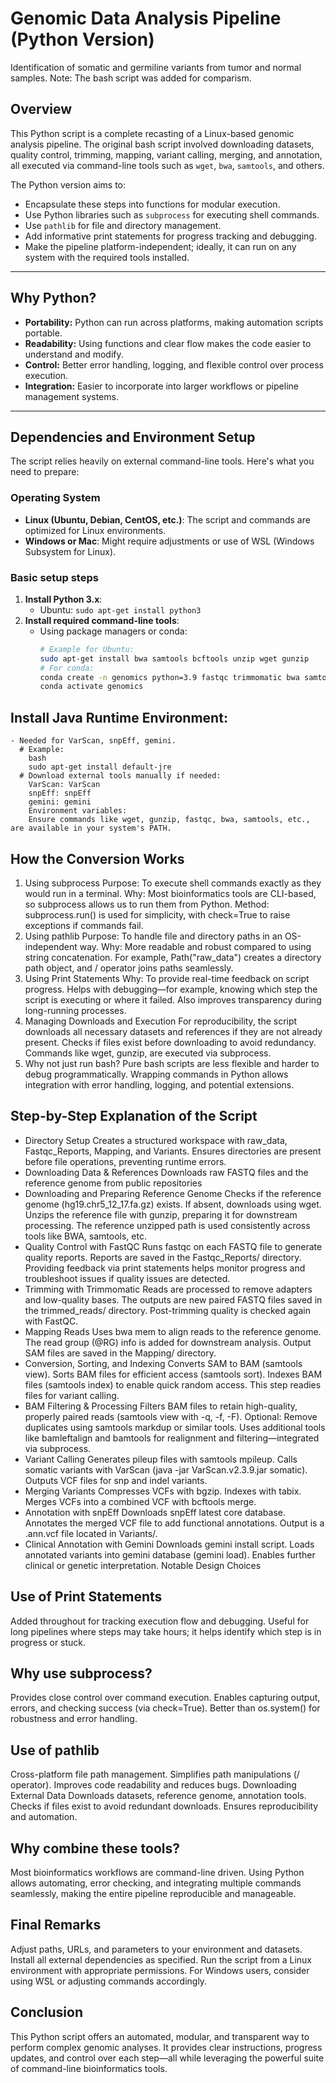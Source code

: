 # Genomic Data Analysis Pipeline (Python Version)
Identification of somatic and germiline variants from tumor and normal samples.
       Note: The bash script was added for comparism.

## Overview

This Python script is a complete recasting of a Linux-based genomic analysis pipeline. The original bash script involved downloading datasets, quality control, trimming, mapping, variant calling, merging, and annotation, all executed via command-line tools such as `wget`, `bwa`, `samtools`, and others.

The Python version aims to:

- Encapsulate these steps into functions for modular execution.
- Use Python libraries such as `subprocess` for executing shell commands.
- Use `pathlib` for file and directory management.
- Add informative print statements for progress tracking and debugging.
- Make the pipeline platform-independent; ideally, it can run on any system with the required tools installed.

---

## Why Python?

- **Portability:** Python can run across platforms, making automation scripts portable.
- **Readability:** Using functions and clear flow makes the code easier to understand and modify.
- **Control:** Better error handling, logging, and flexible control over process execution.
- **Integration:** Easier to incorporate into larger workflows or pipeline management systems.

---

## Dependencies and Environment Setup

The script relies heavily on external command-line tools. Here's what you need to prepare:

### Operating System
- **Linux (Ubuntu, Debian, CentOS, etc.)**: The script and commands are optimized for Linux environments.
- **Windows or Mac**: Might require adjustments or use of WSL (Windows Subsystem for Linux).

### Basic setup steps
1. **Install Python 3.x**:
    - Ubuntu: `sudo apt-get install python3`
2. **Install required command-line tools**:
    - Using package managers or conda:
      ```bash  
      # Example for Ubuntu:  
      sudo apt-get install bwa samtools bcftools unzip wget gunzip  
      # For conda:  
      conda create -n genomics python=3.9 fastqc trimmomatic bwa samtools bcftools  
      conda activate genomics  
## Install Java Runtime Environment:
    - Needed for VarScan, snpEff, gemini.
      # Example:
        bash
        sudo apt-get install default-jre  
      # Download external tools manually if needed:
        VarScan: VarScan
        snpEff: snpEff
        gemini: gemini
        Environment variables:
        Ensure commands like wget, gunzip, fastqc, bwa, samtools, etc., are available in your system's PATH.
## How the Conversion Works
1. Using subprocess
Purpose: To execute shell commands exactly as they would run in a terminal.
Why: Most bioinformatics tools are CLI-based, so subprocess allows us to run them from Python.
Method: subprocess.run() is used for simplicity, with check=True to raise exceptions if commands fail.
2. Using pathlib
Purpose: To handle file and directory paths in an OS-independent way.
Why: More readable and robust compared to using string concatenation.
For example, Path("raw_data") creates a directory path object, and / operator joins paths seamlessly.
3. Using Print Statements
Why: To provide real-time feedback on script progress.
Helps with debugging—for example, knowing which step the script is executing or where it failed.
Also improves transparency during long-running processes.
4. Managing Downloads and Execution
For reproducibility, the script downloads all necessary datasets and references if they are not already present.
Checks if files exist before downloading to avoid redundancy.
Commands like wget, gunzip, are executed via subprocess.
5. Why not just run bash?
Pure bash scripts are less flexible and harder to debug programmatically.
Wrapping commands in Python allows integration with error handling, logging, and potential extensions.

## Step-by-Step Explanation of the Script


- Directory Setup
Creates a structured workspace with raw_data, Fastqc_Reports, Mapping, and Variants.
Ensures directories are present before file operations, preventing runtime errors.
- Downloading Data & References
Downloads raw FASTQ files and the reference genome from public repositories
- Downloading and Preparing Reference Genome
Checks if the reference genome (hg19.chr5_12_17.fa.gz) exists.
If absent, downloads using wget.
Unzips the reference file with gunzip, preparing it for downstream processing.
The reference unzipped path is used consistently across tools like BWA, samtools, etc.
- Quality Control with FastQC
Runs fastqc on each FASTQ file to generate quality reports.
Reports are saved in the Fastqc_Reports/ directory.
Providing feedback via print statements helps monitor progress and troubleshoot issues if quality issues are detected.
- Trimming with Trimmomatic
Reads are processed to remove adapters and low-quality bases.
The outputs are new paired FASTQ files saved in the trimmed_reads/ directory.
Post-trimming quality is checked again with FastQC.
- Mapping Reads
Uses bwa mem to align reads to the reference genome.
The read group (@RG) info is added for downstream analysis.
Output SAM files are saved in the Mapping/ directory.
- Conversion, Sorting, and Indexing
Converts SAM to BAM (samtools view).
Sorts BAM files for efficient access (samtools sort).
Indexes BAM files (samtools index) to enable quick random access.
This step readies files for variant calling.
- BAM Filtering & Processing
Filters BAM files to retain high-quality, properly paired reads (samtools view with -q, -f, -F).
Optional: Remove duplicates using samtools markdup or similar tools.
Uses additional tools like bamleftalign and bamtools for realignment and filtering—integrated via subprocess.
- Variant Calling
Generates pileup files with samtools mpileup.
Calls somatic variants with VarScan (java -jar VarScan.v2.3.9.jar somatic).
Outputs VCF files for snp and indel variants.
- Merging Variants
Compresses VCFs with bgzip.
Indexes with tabix.
Merges VCFs into a combined VCF with bcftools merge.
- Annotation with snpEff
Downloads snpEff latest core database.
Annotates the merged VCF file to add functional annotations.
Output is a .ann.vcf file located in Variants/.
- Clinical Annotation with Gemini
Downloads gemini install script.
Loads annotated variants into gemini database (gemini load).
Enables further clinical or genetic interpretation.
Notable Design Choices
## Use of Print Statements
Added throughout for tracking execution flow and debugging.
Useful for long pipelines where steps may take hours; it helps identify which step is in progress or stuck.
## Why use subprocess?
Provides close control over command execution.
Enables capturing output, errors, and checking success (via check=True).
Better than os.system() for robustness and error handling.
## Use of pathlib
Cross-platform file path management.
Simplifies path manipulations (/ operator).
Improves code readability and reduces bugs.
Downloading External Data
Downloads datasets, reference genome, annotation tools.
Checks if files exist to avoid redundant downloads.
Ensures reproducibility and automation.
## Why combine these tools?
Most bioinformatics workflows are command-line driven. Using Python allows automating, error checking, and integrating multiple commands seamlessly, making the entire pipeline reproducible and manageable.

## Final Remarks
Adjust paths, URLs, and parameters to your environment and datasets.
Install all external dependencies as specified.
Run the script from a Linux environment with appropriate permissions.
For Windows users, consider using WSL or adjusting commands accordingly.

## Conclusion
This Python script offers an automated, modular, and transparent way to perform complex genomic analyses. It provides clear instructions, progress updates, and control over each step—all while leveraging the powerful suite of command-line bioinformatics tools.